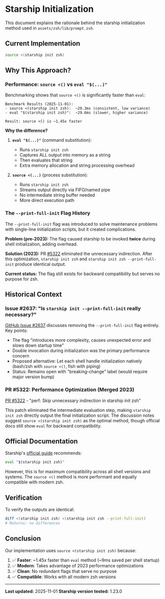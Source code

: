 # Starship Initialization

This document explains the rationale behind the starship initialization method used in `assets/zsh/lib/prompt.zsh`.

## Current Implementation

```bash
source <(starship init zsh)
```

## Why This Approach?

### Performance: `source <()` vs `eval "$(...)"`

Benchmarking shows that `source <()` is significantly faster than `eval`:

```
Benchmark Results (2025-11-01):
- source <(starship init zsh):  ~20.3ms (consistent, low variance)
- eval "$(starship init zsh)":  ~29.6ms (slower, higher variance)

Result: source <() is ~1.45x faster
```

**Why the difference?**

1. **`eval "$(...)"`** (command substitution):
   - Runs `starship init zsh`
   - Captures ALL output into memory as a string
   - Then evaluates that string
   - Extra memory allocation and string processing overhead

2. **`source <(...)`** (process substitution):
   - Runs `starship init zsh`
   - Streams output directly via FIFO/named pipe
   - No intermediate string buffer needed
   - More direct execution path

### The `--print-full-init` Flag History

The `--print-full-init` flag was introduced to solve maintenance problems with single-line initialization scripts, but it created complications.

**Problem (pre-2023):** The flag caused starship to be invoked **twice** during shell initialization, adding overhead.

**Solution (2023):** PR [#5322](https://github.com/starship/starship/pull/5322) eliminated the unnecessary indirection. After this optimization, `starship init zsh` and `starship init zsh --print-full-init` produce identical output.

**Current status:** The flag still exists for backward compatibility but serves no purpose for zsh.

## Historical Context

### Issue #2637: "Is `starship init --print-full-init` really necessary?"

[GitHub Issue #2637](https://github.com/starship/starship/issues/2637) discusses removing the `--print-full-init` flag entirely. Key points:

- The flag "introduces more complexity, causes unexpected error and slows down startup time"
- Double invocation during initialization was the primary performance concern
- Proposed alternative: Let each shell handle initialization natively (bash/zsh with `source <()`, fish with piping)
- Status: Remains open with "breaking-change" label (would require major version bump)

### PR #5322: Performance Optimization (Merged 2023)

[PR #5322](https://github.com/starship/starship/pull/5322) - "perf: Skip unnecessary indirection in starship init zsh"

This patch eliminated the intermediate evaluation step, making `starship init zsh` directly output the final initialization script. The discussion notes suggest `source <(starship init zsh)` as the optimal method, though official docs still show `eval` for backward compatibility.

## Official Documentation

Starship's [official guide](https://starship.rs/guide/) recommends:

```bash
eval "$(starship init zsh)"
```

However, this is for maximum compatibility across all shell versions and systems. The `source <()` method is more performant and equally compatible with modern zsh.

## Verification

To verify the outputs are identical:

```bash
diff <(starship init zsh) <(starship init zsh --print-full-init)
# Returns: no differences
```

## Conclusion

Our implementation uses `source <(starship init zsh)` because:

1. ✅ **Faster**: ~1.45x faster than `eval` method (~9ms saved per shell startup)
2. ✅ **Modern**: Takes advantage of 2023 performance optimizations
3. ✅ **Clean**: No redundant flags that serve no purpose
4. ✅ **Compatible**: Works with all modern zsh versions

---

**Last updated:** 2025-11-01
**Starship version tested:** 1.23.0
